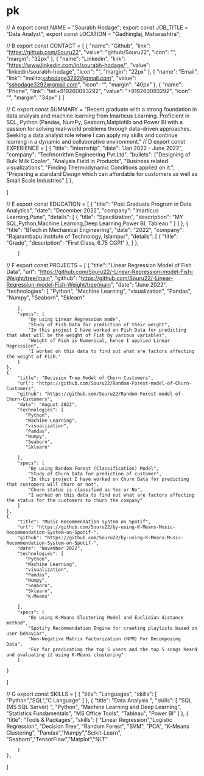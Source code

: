 # pk
// A
export const NAME = "Sourabh Hodage";
export const JOB_TITLE = "Data Analyst";
export const LOCATION = "Gadhinglaj, Maharashtra";

// B
export const CONTACT = [
    {
        "name": "Github",
        "link": "https://github.com/Souru22",
        "value": "github/Souru22",
        "icon": "",
        "margin": "32px"
    },
    {
        "name": "Linkedin",
        "link": "https://www.linkedin.com/in/sourabh-hodage/",
        "value": "linkedin/sourabh-hodage",
        "icon": "",
        "margin": "22px"
    },
    {
        "name": "Email",
        "link": "mailto:sshodage3292@gmail.com",
        "value": "sshodage3292@gmail.com",
        "icon": "",
        "margin": "40px"
    },
    {
        "name": "Phone",
        "link": "tel:+919260093292",
        "value": "+919260093292",
        "icon": "",
        "margin": "34px"
    }
]

// C
export const SUMMARY = "Recent graduate with a strong foundation in data analysis and machine learning from Imarticus Learning. Proficient in SQL, Python (Pandas, NumPy, Seaborn,Matplotlib and Power BI with a passion for solving real-world problems through data-driven approaches. Seeking a data analyst role where I can apply my skills and continue learning in a dynamic and collaborative environment."
// D
export const EXPERIENCE = [
    {
        "title": "Internship",
        "date": "Jan 2022 - June 2022",
        "company": "Technorrithm Engineering Pvt.Ltd",
        "bullets": ["Designing of Bulk Milk Cooler",
        "Analysis Field in Products",
        "Business related visualizations",
        "Finding Thermodynamic Conditions applied on it.",
        "Preparing a standard Design which can affordable for customers as well as Small Scale Industries"
        ]
    },
 
]

// E
export const EDUCATION = [
    {
        "title": "Post Graduate Program in Data Analytics",
        "date": "December 2022",
        "company": "Imarticus Learning,Pune",
        "details": [
            {
                "title": "Specilization",
                "description": "MY SQL,Python,Machine Learning,Deep Learning,Power BI, Tableau "
            }
        ]
    },
    {
        "title": "BTech in Mechanical Engineering",
        "date": "2022",
        "company": "Rajarambapu Institute of Technology, Islampur",
        "details": [
            {
                "title": "Grade",
                "description": "First Class, 6.75 CGPI"
            },
        ]
    },
   
    
        ]
    


// F
export const PROJECTS = [
    {
        "title": "Linear Regression Model of Fish Data",
        "url": "https://github.com/Souru22/-Linear-Regression-model-Fish-Weight/tree/main",
        "github": "https://github.com/Souru22/-Linear-Regression-model-Fish-Weight/tree/main",
        "date": "June 2022",
        "technologies": [
           "Python",
           "Machine Learning",
           "visualization",
           "Pandas",
           "Numpy",
           "Seaborn",
           "Sklearn"

        ],
        "specs": [
            "By using Linear Regression mode",
            "Study of Fish Data for prediction of their weight",
            "In this project I have worked on Fish Data for predicting that what will be the weight of Fish by various variables",
            "Weight of Fish is Numerical, hence I applied Linear Regression",
            "I worked on this data to find out what are factors affecting the weight of Fish."
        ]
    },
    {
        "title": "Decision Tree Model of Churn Customers",
        "url": "https://github.com/Souru22/Random-Forest-model-of-Churn-Customers",
        "github": "https://github.com/Souru22/Random-Forest-model-of-Churn-Customers",
        "date": "August 2022",
        "technologies": [
           "Python",
           "Machine Learning",
           "visualization",
           "Pandas",
           "Numpy",
           "Seaborn",
           "Sklearn"

        ],
        "specs": [
            "By using Random Forest (Classification) Model",
            "Study of Churn Data for prediction of customer",
            "In this project I have worked on Churn Data for predicting that customers will churn or not",
            "Churn status is classified as Yes or No",
            "I worked on this data to find out what are factors affecting the status for the customers to churn the company"
        ]
    },
    {
        "title": "Music Recommendation System on Spotif",
        "url": "https://github.com/Souru22/by-using-K-Means-Music-Recommendation-System-on-Spotif-",
        "github": "https://github.com/Souru22/by-using-K-Means-Music-Recommendation-System-on-Spotif-",
        "date": "November 2022",
        "technologies": [
           "Python",
           "Machine Learning",
           "visualization",
           "Pandas",
           "Numpy",
           "Seaborn",
           "Sklearn",
           "K-Means"

        ],
        "specs": [
            "By using K-Means Clustering Model and Euclidian distance method",
            "Spotify Recommendation Engine for creating playlists based on user behavior",
            "Non-Negative Matrix Factorization (NFM) For Decomposing Data",
            "For for predicating the top 5 users and the top 5 songs heard and evaluating it using K-Means clustering"
        ]

    }
]

// G
export const SKILLS = [
    {
        "title": "Languages",
        "skills": [
            "Python","SQL","C Language"
        ]
    },
    {
        "title": "Data Analysis ",
        "skills": [
            "SQL (MS SQL Server) ",
            "Python",
            "Machine Learning and Deep Learning",
            "Statistics Fundamentals",
            "MS Office Tools",
             "Tableau",
             "Power BI"
                    ]
    },
    {
        "title": "Tools & Packages",
        "skills": [
            "Linear Regression","Logistic Regression",
            "Decision Tree",
            "Random Forest",
            "SVM", "PCA", "K-Means Clustering",
            "Pandas","Numpy","Scikit-Learn",
            "Seaborn","TensorFlow","Matplot","NLT"

        ]
    },
]

